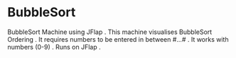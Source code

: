 # BubbleSort
BubbleSort Machine using JFlap .
This machine visualises BubbleSort Ordering . It requires numbers to be entered in between #...# . 
It works with numbers (0-9) . Runs on JFlap .
